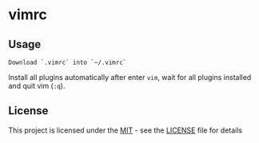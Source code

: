 # vimrc

## Usage

```
Download `.vimrc` into `~/.vimrc`
```

Install all plugins automatically after enter `vim`, wait for all plugins installed and quit vim (`:q`).

## License

This project is licensed under the [MIT](https://mit-license.org/) - see the
[LICENSE](LICENSE) file for details
